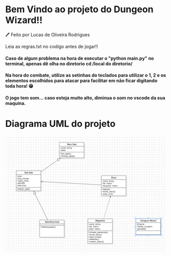 # Bem Vindo ao projeto do Dungeon Wizard!!

🖊️ Feito por Lucas de Oliveira Rodrigues

Leia as regras.txt no codigo antes de jogar!!
#### Caso de algum problema na hora de executar o "python main.py" no terminal, apenas dê olha no diretorio cd /local do diretorio/
#### Na hora do combate, utilize as setinhas do teclados para utilizar o 1, 2 e os elementos escolhidos para atacar para facilitar em não ficar digitando toda hora! 😁
#### O jogo tem som... caso esteja muito alto, diminua o som no vscode da sua maquina.

# Diagrama UML do projeto

![Texto Alternativo](https://raw.githubusercontent.com/LORliveira/ProjetoLivre/refs/heads/main/Img/UML%20diagrama.png)
